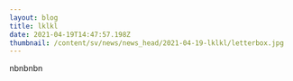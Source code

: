 ```yaml
---
layout: blog
title: lklkl
date: 2021-04-19T14:47:57.198Z
thumbnail: /content/sv/news/news_head/2021-04-19-lklkl/letterbox.jpg
---
```

nbnbnbn